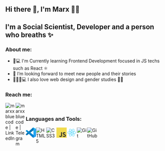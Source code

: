 ## Hi there 👋, I'm Marx 🤷🏾

## I'm a Social Scientist, Developer and a person who breaths ✨

### About me:
- 🧐💻 I'm Currently learning Frontend Development focused in JS techs such as React ⚛️
- 🌱 I’m looking forward to meet new people and their stories
- 👨🏾‍🎓💻 I also love web design and gender studies 🏳️‍🌈

### Reach me:

[<img align="left" alt="marxxbluecode | LinkedIn" width="32px" src="https://img.icons8.com/color/48/000000/linkedin.png" />][linkedin]
[<img align="left" alt="marxxbluecode | Telegram" width="32px" src="https://img.icons8.com/color/48/000000/telegram-app--v1.png" />][Telegram]

<br />

### Languages and Tools:

<img align="left" alt="Visual Studio Code" width="32px" src="https://raw.githubusercontent.com/github/explore/80688e429a7d4ef2fca1e82350fe8e3517d3494d/topics/visual-studio-code/visual-studio-code.png" />

<img align="left" alt="HTML5" width="32px" src="https://img.icons8.com/color/48/000000/html-5.png"/>

<img align="left" alt="CSS3" width="32px" src="https://img.icons8.com/color/48/000000/css3.png"/>

<img align="left" alt="JavaScript" width="32px" src="https://raw.githubusercontent.com/github/explore/80688e429a7d4ef2fca1e82350fe8e3517d3494d/topics/javascript/javascript.png"/>

<img align="left" alt="React" width="32px" src="https://raw.githubusercontent.com/github/explore/80688e429a7d4ef2fca1e82350fe8e3517d3494d/topics/react/react.png" />

<img align="left" alt="Git" width="32px" src="https://img.icons8.com/color/48/000000/git.png" />

<img align="left" alt="GitHub" width="32px" src="https://img.icons8.com/nolan/64/github.png" />

<br />
<br />

[Telegram]: https://t.me/Marxine
[linkedin]: https://www.linkedin.com/in/marx-freitas-aa87aa19b/

